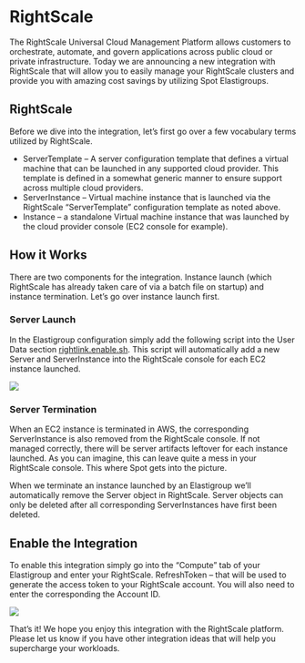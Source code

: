 # RightScale

The RightScale Universal Cloud Management Platform allows customers to orchestrate, automate, and govern applications across public cloud or private infrastructure. Today we are announcing a new integration with RightScale that will allow you to easily manage your RightScale clusters and provide you with amazing cost savings by utilizing Spot Elastigroups.

## RightScale

Before we dive into the integration, let’s first go over a few vocabulary terms utilized by RightScale.

- ServerTemplate – A server configuration template that defines a virtual machine that can be launched in any supported cloud provider. This template is defined in a somewhat generic manner to ensure support across multiple cloud providers.
- ServerInstance – Virtual machine instance that is launched via the RightScale “ServerTemplate” configuration template as noted above.
- Instance – a standalone Virtual machine instance that was launched by the cloud provider console (EC2 console for example).

## How it Works

There are two components for the integration. Instance launch (which RightScale has already taken care of via a batch file on startup) and instance termination. Let’s go over instance launch first.

### Server Launch

In the Elastigroup configuration simply add the following script into the User Data section [rightlink.enable.sh](http://docs.rightscale.com/rl10/reference/10.5.2/rl10_enable_running_instances.html). This script will automatically add a new Server and ServerInstance into the RightScale console for each EC2 instance launched.

<img src="/elastigroup/_media/rightscale-01.png" />

### Server Termination

When an EC2 instance is terminated in AWS, the corresponding ServerInstance is also removed from the RightScale console. If not managed correctly, there will be server artifacts leftover for each instance launched. As you can imagine, this can leave quite a mess in your RightScale console. This where Spot gets into the picture.

When we terminate an instance launched by an Elastigroup we’ll automatically remove the Server object in RightScale. Server objects can only be deleted after all corresponding ServerInstances have first been deleted.

## Enable the Integration

To enable this integration simply go into the “Compute” tab of your Elastigroup and enter your RightScale.
RefreshToken – that will be used to generate the access token to your RightScale account. You will also need to enter the corresponding the Account ID.

<img src="/elastigroup/_media/rightscale-02.png" />

That’s it! We hope you enjoy this integration with the RightScale platform. Please let us know if you have other integration ideas that will help you supercharge your workloads.
